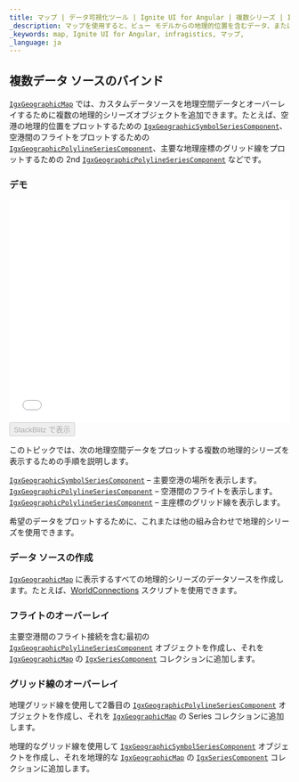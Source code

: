 ```yaml
---
title: マップ | データ可視化ツール | Ignite UI for Angular | 複数シリーズ | Infragistics
_description: マップを使用すると、ビュー モデルからの地理的位置を含むデータ、またはシェープ ファイルから地理的画像マップにロードされた地理空間データを表示できます。
_keywords: map, Ignite UI for Angular, infragistics, マップ,
_language: ja
---
```


## 複数データ ソースのバインド

[`IgxGeographicMap`](/products/ignite-ui-angular/api/docs/typescript/latest/classes/igxgeographicmap.html) では、カスタムデータソースを地理空間データとオーバーレイするために複数の地理的シリーズオブジェクトを追加できます。たとえば、空港の地理的位置をプロットするための [`IgxGeographicSymbolSeriesComponent`](/products/ignite-ui-angular/api/docs/typescript/latest/classes/igxgeographicsymbolseriescomponent.html)、空港間のフライトをプロットするための [`IgxGeographicPolylineSeriesComponent`](/products/ignite-ui-angular/api/docs/typescript/latest/classes/igxgeographicpolylineseriescomponent.html)、主要な地理座標のグリッド線をプロットするための 2nd [`IgxGeographicPolylineSeriesComponent`](/products/ignite-ui-angular/api/docs/typescript/latest/classes/igxgeographicpolylineseriescomponent.html) などです。

### デモ

<div class="sample-container loading" style="height: 400px">
    <iframe id="geo-map-binding-multiple-sources-iframe" src='{environment:dvDemosBaseUrl}/maps/geo-map-binding-multiple-sources' width="100%" height="100%" seamless frameBorder="0" onload="onXPlatSampleIframeContentLoaded(this);"></iframe>
</div>
<div>
    <button data-localize="stackblitz" disabled class="stackblitz-btn"   data-iframe-id="geo-map-binding-multiple-sources-iframe" data-demos-base-url="{environment:dvDemosBaseUrl}">StackBlitz で表示
    </button>
</div>

<div class="divider--half"></div>

このトピックでは、次の地理空間データをプロットする複数の地理的シリーズを表示するための手順を説明します。

[`IgxGeographicSymbolSeriesComponent`](/products/ignite-ui-angular/api/docs/typescript/latest/classes/igxgeographicsymbolseriescomponent.html) – 主要空港の場所を表示します。
[`IgxGeographicPolylineSeriesComponent`](/products/ignite-ui-angular/api/docs/typescript/latest/classes/igxgeographicpolylineseriescomponent.html) – 空港間のフライトを表示します。
[`IgxGeographicPolylineSeriesComponent`](/products/ignite-ui-angular/api/docs/typescript/latest/classes/igxgeographicpolylineseriescomponent.html) – 主座標のグリッド線を表示します。

希望のデータをプロットするために、これまたは他の組み合わせで地理的シリーズを使用できます。

### データ ソースの作成

[`IgxGeographicMap`](/products/ignite-ui-angular/api/docs/typescript/latest/classes/igxgeographicmap.html) に表示するすべての地理的シリーズのデータ​​ソースを作成します。たとえば、[WorldConnections](geo-map-resources-world-connections.md) スクリプトを使用できます。

### フライトのオーバーレイ

主要空港間のフライト接続を含む最初の [`IgxGeographicPolylineSeriesComponent`](/products/ignite-ui-angular/api/docs/typescript/latest/classes/igxgeographicpolylineseriescomponent.html) オブジェクトを作成し、それを [`IgxGeographicMap`](/products/ignite-ui-angular/api/docs/typescript/latest/classes/igxgeographicmap.html) の [`IgxSeriesComponent`](/products/ignite-ui-angular/api/docs/typescript/latest/classes/igxseriescomponent.html) コレクションに追加します。

### グリッド線のオーバーレイ

地理グリッド線を使用して2番目の [`IgxGeographicPolylineSeriesComponent`](/products/ignite-ui-angular/api/docs/typescript/latest/classes/igxgeographicpolylineseriescomponent.html) オブジェクトを作成し、それを [`IgxGeographicMap`](/products/ignite-ui-angular/api/docs/typescript/latest/classes/igxgeographicmap.html) の Series コレクションに追加します。

地理的なグリッド線を使用して [`IgxGeographicSymbolSeriesComponent`](/products/ignite-ui-angular/api/docs/typescript/latest/classes/igxgeographicsymbolseriescomponent.html) オブジェクトを作成し、それを地理的な [`IgxGeographicMap`](/products/ignite-ui-angular/api/docs/typescript/latest/classes/igxgeographicmap.html) の [`IgxSeriesComponent`](/products/ignite-ui-angular/api/docs/typescript/latest/classes/igxseriescomponent.html) コレクションに追加します。
